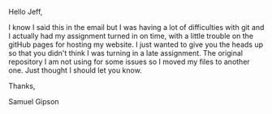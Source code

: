 Hello Jeff,

I know I said this in the email but I was having a lot of difficulties with git and I actually had my assignment turned in on time, with a little trouble on
the gitHub pages for hosting my website.  I just wanted to give you the heads up so that you didn't think I was turning in a late assignment. 
The original repository I am not using for some issues so I moved my files to another one.  Just thought I should let you know.

Thanks,

Samuel Gipson